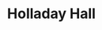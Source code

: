 ---
events:
- building: Holladay Hall
  categories: holladay-hall
  description: In 1966, the University was pressuring area landlords to rent to African
    American students. In response, some landlords wrote angry letters to Chancellor
    Caldwell.
  event_decade: '1960'
  event_id: '3'
  excerpt: In 1966, the University was pressuring area landlords to rent to African
    American students. In response, some landlords wrote angry letters to Chancellor
    Caldwell.
  image id (orig): 0004846
  image_caption: Nelson Hall, aerial view
  image_id: 0004846
  image_link: https://d.lib.ncsu.edu/collections/catalog/0004846
  start_date: 01/01/1966
  title: University Pressures Local Landlords
  year: '1966'
- building: Holladay Hall
  categories: holladay-hall
  description: This position was also called Facilitator of African American Affairs.
    It was first held by Dr. Augustus Witherspoon.
  event_decade: '1980'
  event_id: '25'
  excerpt: This position was also called Facilitator of African American Affairs.
    It was first held by Dr. Augustus Witherspoon.
  image id (orig): '0003667'
  image_caption: Holladay Hall
  image_id: '0003667'
  image_link: https://d.lib.ncsu.edu/collections/catalog/0003667
  start_date: 01/01/1989
  title: Associate Provost position created
  year: '1989'
- building: Holladay Hall
  categories: holladay-hall
  description: The Office for Diversity and African American Affairs changed its name
    to Office for Diversity and Inclusion in order meet the needs of students from
    a variety of backgrounds.
  event_decade: '2000'
  event_id: '39'
  excerpt: The Office for Diversity and African American Affairs changed its name
    to Office for Diversity and Inclusion in order meet the needs of students from
    a variety of backgrounds.
  image id (orig): funk_holladayHall1
  image_caption: Holladay Hall
  image_id: funk_holladayHall1
  image_link: https://d.lib.ncsu.edu/collections/catalog/funk_holladayHall1
  start_date: 08/29/2008
  title: Office for Diversity and Inclusion
  year: '2008'
- audio_id: sa-rwb-022
  building: Holladay Hall
  categories: holladay-hall
  description: Greeks United sponsored the March Against Racism-Challenging History
    (M.A.R.C.H.) to support change in the University's policies towards African American
    Students. Students marched to Holladay Hall to present a petition to the Chancellor,
    which demanded immediate action. NC State's first African American student body
    president, Kevin Howell (1987-1988), participated in the M.A.R.C.H.
  event_decade: '1980'
  event_id: '61'
  excerpt: Greeks United sponsored the March Against Racism-Challenging History (M.A.R.C.H.)
    to support change in the University's policies towards African American Students.
    Students marched to Holladay Hall to present a petition to the Chancellor, which
    demanded immediate action. NC State's first African American student body president,
    Kevin Howell (1987-1988), participated in the M.A.R.C.H.
  image id (orig): '0003667'
  image_caption: Holladay Hall
  image_id: '0003667'
  image_link: https://d.lib.ncsu.edu/collections/catalog/0003667
  redirect_from: /events/42/index.html
  start_date: 01/01/1988
  title: Students March Against Racism
  year: '1988'
- building: Holladay Hall
  categories: holladay-hall
  description: The year 1988 marked the first time that the university recognized
    Martin Luther King Day. University administrators initially announced the substitution
    of Easter Monday for MLK day, however students reacted negatively to this suggestion.
    Student Body President Kevin Howell introduced an open forum to hear student concerns
    about the spring calendar changes. Upon hearing support for both holidays, Howell
    pushed the administration to observe both Easter and MLK day. University leaders
    compromised by canceling classes on MLK Day and Good Friday and by holding classes
    on a Saturday.
  event_decade: '1980'
  event_id: '62'
  excerpt: The year 1988 marked the first time that the university recognized Martin
    Luther King Day. University administrators initially announced the substitution
    of Easter Monday for MLK day, however students reacted negatively to this suggestion.
    Student Body President Kevin Howell introduced an open forum to hear student concerns
    about the spring calendar changes. Upon hearing support for both holidays, Howell
    pushed the administration to observe both Easter and MLK day. University leaders
    compromised by canceling classes on MLK Day and Good Friday and by holding classes
    on a Saturday.
  image id (orig): '0003667'
  image_caption: Holladay Hall
  image_id: '0003667'
  image_link: https://d.lib.ncsu.edu/collections/catalog/0003667
  redirect_from: /events/41/index.html
  start_date: 01/01/1988
  title: NC State First Recognized Martin Luther King, Jr. Day
  year: '1988'
- audio_id: sa-rwb-017
  building: Holladay Hall
  categories: holladay-hall
  description: "NC State hired Dr. Lawrence M. Clark (1934-2012) as Associate Provost.\
    \ Dr. Clark was the second African American to serve as a university administrator.\
    \ In addition to serving as a professor of mathematics education, Dr. Clark coordinated\
    \ all activities related to the university\xC2\x92s Affirmative Action Plan. Dr.\
    \ Clark was instrumental in the founding of NC State\xC2\x92s African American\
    \ Cultural Center, the Peer Mentor program, and the African American Symposium."
  event_decade: '1970'
  event_id: '65'
  excerpt: "NC State hired Dr. Lawrence M. Clark (1934-2012) as Associate Provost.\
    \ Dr. Clark was the second African American to serve as a university administrator.\
    \ In addition to serving as a professor of mathematics education, Dr. Clark coordinated\
    \ all activities related to the university\xC2\x92s Affirmative Action Plan. Dr.\
    \ Clark was instrumental in the founding of NC State\xC2\x92s African American\
    \ Cultural Center, the Peer Mentor program, and the African American Symposium."
  image id (orig): ua100_099-002-cb002_322-56538-001
  image_caption: Lawrence M. Clark portrait
  image_id: ua100_099-002-cb002_322-56538-001
  image_link: https://d.lib.ncsu.edu/collections/catalog/ua100_099-002-cb002_322-56538-001
  redirect_from: /events/38/index.html
  start_date: 01/01/1974
  title: NC State Hires Dr. Lawrence M. Clark
  year: '1974'
- building: Holladay Hall
  categories: holladay-hall
  description: The Health, Education and Welfare Department (HEW) informed the University
    of North Carolina schools that its institutions, including NC State, failed to
    comply with the Civil Rights Act of 1964.
  event_decade: '1970'
  event_id: '66'
  excerpt: The Health, Education and Welfare Department (HEW) informed the University
    of North Carolina schools that its institutions, including NC State, failed to
    comply with the Civil Rights Act of 1964.
  image id (orig): '0003652'
  image_caption: Back entrance to Holladay Hall, North Carolina State College
  image_id: '0003652'
  image_link: https://d.lib.ncsu.edu/collections/catalog/0003652
  redirect_from: /events/37/index.html
  start_date: 01/01/1970
  title: NC State Fails to Comply With Civil Rights Act of 1964
  year: '1970'
- building: Holladay Hall
  categories: holladay-hall
  description: James Anderson became the Dean of Undergraduate Studies, making him
    the first African American dean.
  event_decade: '1990'
  event_id: '71'
  excerpt: James Anderson became the Dean of Undergraduate Studies, making him the
    first African American dean.
  image id (orig): mc00336_Holladay-Hall-3-May-2009
  image_caption: Holladay Hall
  image_id: mc00336_Holladay-Hall-3-May-2009
  image_link: https://d.lib.ncsu.edu/collections/catalog/mc00336_Holladay-Hall-3-May-2009
  redirect_from: /events/29/index.html
  start_date: 01/01/1992
  title: First African American Dean
  year: '1992'
- building: Holladay Hall
  categories: holladay-hall
  description: The university's affirmative action plan was informally accepted by
    the U.S. Dept. of Health, Education and Welfare.
  event_decade: '1970'
  event_id: '74'
  excerpt: The university's affirmative action plan was informally accepted by the
    U.S. Dept. of Health, Education and Welfare.
  image id (orig): '0003652'
  image_caption: Back entrance to Holladay Hall, North Carolina State College
  image_id: '0003652'
  image_link: https://d.lib.ncsu.edu/collections/catalog/0003652
  redirect_from: /events/26/index.html
  start_date: 01/01/1974
  title: Affirmative Action Plan Accepted
  year: '1974'
- building: Holladay Hall
  categories: holladay-hall
  description: Civil rights leader C. T. Vivian conducted a race awareness seminar
    on the NC State campus. For the next twenty years Vivian returned to NC State
    periodically to conduct his seminar.
  event_decade: '1970'
  event_id: '98'
  excerpt: Civil rights leader C. T. Vivian conducted a race awareness seminar on
    the NC State campus. For the next twenty years Vivian returned to NC State periodically
    to conduct his seminar.
  iiif_crop: https://iiif.lib.ncsu.edu/iiif/nubian-message-1996-09-25_0001/1071,1175,3271,2870/full/0/default.jpg
  image_type: Cropped IIIF Image
  start_date: 1/1/1975
  title: C. T. Vivian Race Awareness Seminar
  year: '1975'
lat: '35.7855'
layout: post
lng: '-78.664001'
order: 29
permalink: places/holladay-hall/
place: holladay-hall
route:
  code: Ok
  routes:
  - distance: 92.963
    duration: 66.467
    geometry:
      coordinates:
      - - -78.663834
        - 35.785501
      - - -78.663832
        - 35.785275
      - - -78.663833
        - 35.785157
      - - -78.663837
        - 35.78487
      - - -78.663886
        - 35.784836
      - - -78.663933
        - 35.784808
      - - -78.663978
        - 35.784784
      - - -78.664022
        - 35.784763
      - - -78.664044
        - 35.784757
      type: LineString
    legs:
    - admins:
      - iso_3166_1: US
        iso_3166_1_alpha3: USA
      distance: 92.963
      duration: 66.467
      steps:
      - distance: 70.285
        driving_side: right
        duration: 50.496
        geometry:
          coordinates:
          - - -78.663834
            - 35.785501
          - - -78.663832
            - 35.785275
          - - -78.663833
            - 35.785157
          - - -78.663837
            - 35.78487
          type: LineString
        intersections:
        - admin_index: 0
          bearings:
          - 180
          duration: 26.961
          entry:
          - true
          geometry_index: 0
          is_urban: true
          location:
          - -78.663834
          - 35.785501
          mapbox_streets_v8:
            class: service
          out: 0
          weight: 26.961
        - admin_index: 0
          bearings:
          - 0
          - 181
          entry:
          - false
          - true
          geometry_index: 2
          in: 0
          is_urban: true
          location:
          - -78.663833
          - 35.785157
          mapbox_streets_v8:
            class: service
          out: 1
          turn_duration: 1
          turn_weight: 1
        maneuver:
          bearing_after: 180
          bearing_before: 0
          instruction: Walk south on the walkway.
          location:
          - -78.663834
          - 35.785501
          type: depart
        mode: walking
        name: ''
        weight: 50.496
      - distance: 22.678
        driving_side: right
        duration: 15.971
        geometry:
          coordinates:
          - - -78.663837
            - 35.78487
          - - -78.663886
            - 35.784836
          - - -78.663933
            - 35.784808
          - - -78.663978
            - 35.784784
          - - -78.664022
            - 35.784763
          - - -78.664044
            - 35.784757
          type: LineString
        intersections:
        - admin_index: 0
          bearings:
          - 1
          - 233
          entry:
          - false
          - true
          geometry_index: 3
          in: 0
          is_urban: true
          location:
          - -78.663837
          - 35.78487
          mapbox_streets_v8:
            class: service
          out: 1
        maneuver:
          bearing_after: 233
          bearing_before: 181
          instruction: Turn right onto the walkway.
          location:
          - -78.663837
          - 35.78487
          modifier: right
          type: turn
        mode: walking
        name: ''
        weight: 15.971
      - distance: 0
        driving_side: right
        duration: 0
        geometry:
          coordinates:
          - - -78.664044
            - 35.784757
          - - -78.664044
            - 35.784757
          type: LineString
        intersections:
        - admin_index: 0
          bearings:
          - 59
          entry:
          - true
          geometry_index: 8
          in: 0
          location:
          - -78.664044
          - 35.784757
        maneuver:
          bearing_after: 0
          bearing_before: 239
          instruction: Your destination is on the right.
          location:
          - -78.664044
          - 35.784757
          modifier: right
          type: arrive
        mode: walking
        name: ''
        weight: 0
      summary: ''
      weight: 66.467
    weight: 66.467
    weight_name: pedestrian
  uuid: YkqXRMeLax4y1A4hOqiBMUZFnUHdECHrVfH7cYnHUORscNvnYcK-pg==
  waypoints:
  - distance: 15.093
    location:
    - -78.663834
    - 35.785501
    name: ''
  - distance: 16.805
    location:
    - -78.664044
    - 35.784757
    name: ''
title: Holladay Hall

---